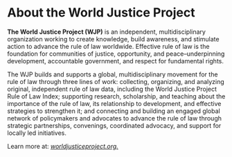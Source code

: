 # About the World Justice Project

**The World Justice Project (WJP)** is an independent, multidisciplinary organization working to create knowledge, build awareness, and stimulate action to advance the rule of law worldwide. Effective rule of law is the foundation for communities of justice, opportunity, and peace–underpinning development, accountable government, and respect for fundamental rights.

The WJP builds and supports a global, multidisciplinary movement for the rule of law through three lines of work: collecting, organizing, and analyzing original, independent rule of law data, including the World Justice Project Rule of Law Index; supporting research, scholarship, and teaching about the importance of the rule of law, its relationship to development, and effective strategies to strengthen it; and connecting and building an engaged global network of policymakers and advocates to advance the rule of law through strategic partnerships, convenings, coordinated advocacy, and support for locally led initiatives.

Learn more at: <a href="https://worldjusticeproject.org/" target="_blank">_worldjusticeproject.org._</a>
